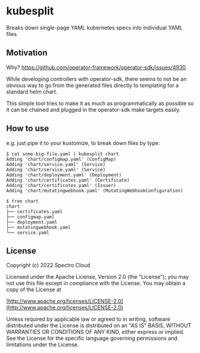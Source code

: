 # kubesplit

Breaks down single-page YAML kubernetes specs into individual YAML files.

## Motivation

Why? https://github.com/operator-framework/operator-sdk/issues/4930

While developing controllers with operator-sdk, there seems to not be an obvious way to go from the generated files directly to templating for a standard helm chart.

This simple tool tries to make it as much as programmatically as possible so it can be chained and plugged in the operator-sdk make targets easily.

## How to use

e.g. just pipe it to your kustomize, to break down files by type:

```
$ cat some-big-file.yaml | kubesplit chart
Adding 'chart/configmap.yaml' (ConfigMap)
Adding 'chart/service.yaml' (Service)
Adding 'chart/service.yaml' (Service)
Adding 'chart/deployment.yaml' (Deployment)
Adding 'chart/certificates.yaml' (Certificate)
Adding 'chart/certificates.yaml' (Issuer)
Adding 'chart/mutatingwebhook.yaml' (MutatingWebhookConfiguration)

$ tree chart                                         
chart
├── certificates.yaml
├── configmap.yaml
├── deployment.yaml
├── mutatingwebhook.yaml
└── service.yaml

```

## License

Copyright (c) 2022 Spectro Cloud

Licensed under the Apache License, Version 2.0 (the "License");
you may not use this file except in compliance with the License.
You may obtain a copy of the License at

[http://www.apache.org/licenses/LICENSE-2.0](http://www.apache.org/licenses/LICENSE-2.0)

Unless required by applicable law or agreed to in writing, software
distributed under the License is distributed on an "AS IS" BASIS,
WITHOUT WARRANTIES OR CONDITIONS OF ANY KIND, either express or implied.
See the License for the specific language governing permissions and
limitations under the License.
